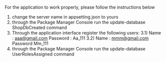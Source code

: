 For the application to work properly, please follow the instructions below
1) change the server name in appsetting.json to yours
2) through the Package Manager Console run the update-database ShopDbCreated command
3) Through the application interface register the following users:
  3.1) Name : aaa@gmail.com Password : Aa_111
  3.2) Name : mmm@gmail.com Password Mm_111
4) through the Package Manager Console run the update-database UserRolesAssigned command
